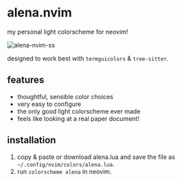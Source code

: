 # alena.nvim

my personal light colorscheme for neovim!

![alena-nvim-ss](https://github.com/user-attachments/assets/0a4294e4-0c8c-4e0b-acaf-904f13f468cf)

designed to work best with `termguicolors` & `tree-sitter`.

## features
- thoughtful, sensible color choices
- very easy to configure
- the only good light colorscheme ever made
- feels like looking at a real paper document!

## installation
1. copy & paste or download alena.lua and save the file as `~/.config/nvim/colors/alena.lua`.
2. run `colorscheme alena` in neovim.
